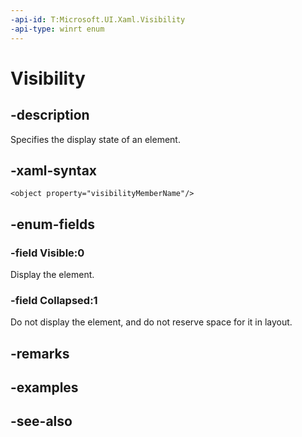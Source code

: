 ```yaml
---
-api-id: T:Microsoft.UI.Xaml.Visibility
-api-type: winrt enum
---
```


<!-- Enumeration syntax
public enum Microsoft.UI.Xaml.Visibility : int
-->

# Visibility

## -description

Specifies the display state of an element.

## -xaml-syntax

```xaml
<object property="visibilityMemberName"/>
```

## -enum-fields

### -field Visible:0

Display the element.

### -field Collapsed:1

Do not display the element, and do not reserve space for it in layout.

## -remarks

## -examples

## -see-also
